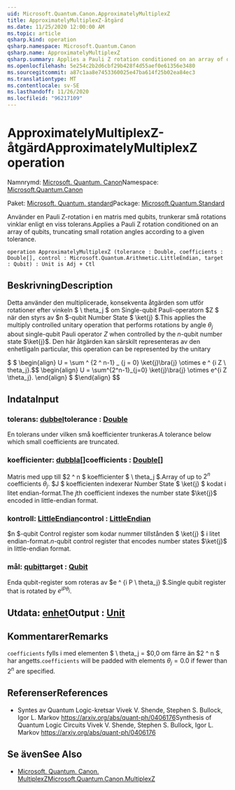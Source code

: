 ```yaml
---
uid: Microsoft.Quantum.Canon.ApproximatelyMultiplexZ
title: ApproximatelyMultiplexZ-åtgärd
ms.date: 11/25/2020 12:00:00 AM
ms.topic: article
qsharp.kind: operation
qsharp.namespace: Microsoft.Quantum.Canon
qsharp.name: ApproximatelyMultiplexZ
qsharp.summary: Applies a Pauli Z rotation conditioned on an array of qubits, truncating small rotation angles according to a given tolerance.
ms.openlocfilehash: 5e254c2b2d6cbf29b428f4d55aef0e61356e3480
ms.sourcegitcommit: a87c1aa8e7453360025e47ba614f25b02ea84ec3
ms.translationtype: MT
ms.contentlocale: sv-SE
ms.lasthandoff: 11/26/2020
ms.locfileid: "96217109"
---
```

# <a name="approximatelymultiplexz-operation"></a><span data-ttu-id="83f0e-102">ApproximatelyMultiplexZ-åtgärd</span><span class="sxs-lookup"><span data-stu-id="83f0e-102">ApproximatelyMultiplexZ operation</span></span>

<span data-ttu-id="83f0e-103">Namnrymd: [Microsoft. Quantum. Canon](xref:Microsoft.Quantum.Canon)</span><span class="sxs-lookup"><span data-stu-id="83f0e-103">Namespace: [Microsoft.Quantum.Canon](xref:Microsoft.Quantum.Canon)</span></span>

<span data-ttu-id="83f0e-104">Paket: [Microsoft. Quantum. standard](https://nuget.org/packages/Microsoft.Quantum.Standard)</span><span class="sxs-lookup"><span data-stu-id="83f0e-104">Package: [Microsoft.Quantum.Standard](https://nuget.org/packages/Microsoft.Quantum.Standard)</span></span>


<span data-ttu-id="83f0e-105">Använder en Pauli Z-rotation i en matris med qubits, trunkerar små rotations vinklar enligt en viss tolerans.</span><span class="sxs-lookup"><span data-stu-id="83f0e-105">Applies a Pauli Z rotation conditioned on an array of qubits, truncating small rotation angles according to a given tolerance.</span></span>

```qsharp
operation ApproximatelyMultiplexZ (tolerance : Double, coefficients : Double[], control : Microsoft.Quantum.Arithmetic.LittleEndian, target : Qubit) : Unit is Adj + Ctl
```


## <a name="description"></a><span data-ttu-id="83f0e-106">Beskrivning</span><span class="sxs-lookup"><span data-stu-id="83f0e-106">Description</span></span>

<span data-ttu-id="83f0e-107">Detta använder den multiplicerade, konsekventa åtgärden som utför rotationer efter vinkeln $ \ theta_j $ om Single-qubit Pauli-operatorn $Z $ när den styrs av $n $-qubit Number State $ \ket{j} $.</span><span class="sxs-lookup"><span data-stu-id="83f0e-107">This applies the multiply controlled unitary operation that performs rotations by angle $\theta_j$ about single-qubit Pauli operator $Z$ when controlled by the $n$-qubit number state $\ket{j}$.</span></span>
<span data-ttu-id="83f0e-108">Den här åtgärden kan särskilt representeras av den enhetliga</span><span class="sxs-lookup"><span data-stu-id="83f0e-108">In particular, this operation can be represented by the unitary</span></span>

<span data-ttu-id="83f0e-109">$ $ \begin{align} U = \sum ^ {2 ^ n-1} _ {j = 0} \ket{j}\bra{j} \otimes e ^ {i Z \ theta_j}.</span><span class="sxs-lookup"><span data-stu-id="83f0e-109">$$ \begin{align} U = \sum^{2^n-1}_{j=0} \ket{j}\bra{j} \otimes e^{i Z \theta_j}.</span></span>
<span data-ttu-id="83f0e-110">\end{align} $ $</span><span class="sxs-lookup"><span data-stu-id="83f0e-110">\end{align} $$</span></span>

## <a name="input"></a><span data-ttu-id="83f0e-111">Indata</span><span class="sxs-lookup"><span data-stu-id="83f0e-111">Input</span></span>

### <a name="tolerance--double"></a><span data-ttu-id="83f0e-112">tolerans: [dubbel](xref:microsoft.quantum.lang-ref.double)</span><span class="sxs-lookup"><span data-stu-id="83f0e-112">tolerance : [Double](xref:microsoft.quantum.lang-ref.double)</span></span>

<span data-ttu-id="83f0e-113">En tolerans under vilken små koefficienter trunkeras.</span><span class="sxs-lookup"><span data-stu-id="83f0e-113">A tolerance below which small coefficients are truncated.</span></span>


### <a name="coefficients--double"></a><span data-ttu-id="83f0e-114">koefficienter: [dubbla](xref:microsoft.quantum.lang-ref.double)[]</span><span class="sxs-lookup"><span data-stu-id="83f0e-114">coefficients : [Double](xref:microsoft.quantum.lang-ref.double)[]</span></span>

<span data-ttu-id="83f0e-115">Matris med upp till $2 ^ n $ koefficienter $ \ theta_j $.</span><span class="sxs-lookup"><span data-stu-id="83f0e-115">Array of up to $2^n$ coefficients $\theta_j$.</span></span> <span data-ttu-id="83f0e-116">$J $ koefficienten indexerar Number State $ \ket{j} $ kodat i litet endian-format.</span><span class="sxs-lookup"><span data-stu-id="83f0e-116">The $j$th coefficient indexes the number state $\ket{j}$ encoded in little-endian format.</span></span>


### <a name="control--littleendian"></a><span data-ttu-id="83f0e-117">kontroll: [LittleEndian](xref:Microsoft.Quantum.Arithmetic.LittleEndian)</span><span class="sxs-lookup"><span data-stu-id="83f0e-117">control : [LittleEndian](xref:Microsoft.Quantum.Arithmetic.LittleEndian)</span></span>

<span data-ttu-id="83f0e-118">$n $-qubit Control register som kodar nummer tillstånden $ \ket{j} $ i litet endian-format.</span><span class="sxs-lookup"><span data-stu-id="83f0e-118">$n$-qubit control register that encodes number states $\ket{j}$ in little-endian format.</span></span>


### <a name="target--qubit"></a><span data-ttu-id="83f0e-119">mål: [qubit](xref:microsoft.quantum.lang-ref.qubit)</span><span class="sxs-lookup"><span data-stu-id="83f0e-119">target : [Qubit](xref:microsoft.quantum.lang-ref.qubit)</span></span>

<span data-ttu-id="83f0e-120">Enda qubit-register som roteras av $e ^ {i P \ theta_j} $.</span><span class="sxs-lookup"><span data-stu-id="83f0e-120">Single qubit register that is rotated by $e^{i P \theta_j}$.</span></span>



## <a name="output--unit"></a><span data-ttu-id="83f0e-121">Utdata: [enhet](xref:microsoft.quantum.lang-ref.unit)</span><span class="sxs-lookup"><span data-stu-id="83f0e-121">Output : [Unit](xref:microsoft.quantum.lang-ref.unit)</span></span>



## <a name="remarks"></a><span data-ttu-id="83f0e-122">Kommentarer</span><span class="sxs-lookup"><span data-stu-id="83f0e-122">Remarks</span></span>

<span data-ttu-id="83f0e-123">`coefficients` fylls i med elementen $ \ theta_j = $0,0 om färre än $2 ^ n $ har angetts.</span><span class="sxs-lookup"><span data-stu-id="83f0e-123">`coefficients` will be padded with elements $\theta_j = 0.0$ if fewer than $2^n$ are specified.</span></span>

## <a name="references"></a><span data-ttu-id="83f0e-124">Referenser</span><span class="sxs-lookup"><span data-stu-id="83f0e-124">References</span></span>

- <span data-ttu-id="83f0e-125">Syntes av Quantum Logic-kretsar Vivek V. Shende, Stephen S. Bullock, Igor L. Markov https://arxiv.org/abs/quant-ph/0406176</span><span class="sxs-lookup"><span data-stu-id="83f0e-125">Synthesis of Quantum Logic Circuits Vivek V. Shende, Stephen S. Bullock, Igor L. Markov https://arxiv.org/abs/quant-ph/0406176</span></span>

## <a name="see-also"></a><span data-ttu-id="83f0e-126">Se även</span><span class="sxs-lookup"><span data-stu-id="83f0e-126">See Also</span></span>

- [<span data-ttu-id="83f0e-127">Microsoft. Quantum. Canon. MultiplexZ</span><span class="sxs-lookup"><span data-stu-id="83f0e-127">Microsoft.Quantum.Canon.MultiplexZ</span></span>](xref:Microsoft.Quantum.Canon.MultiplexZ)